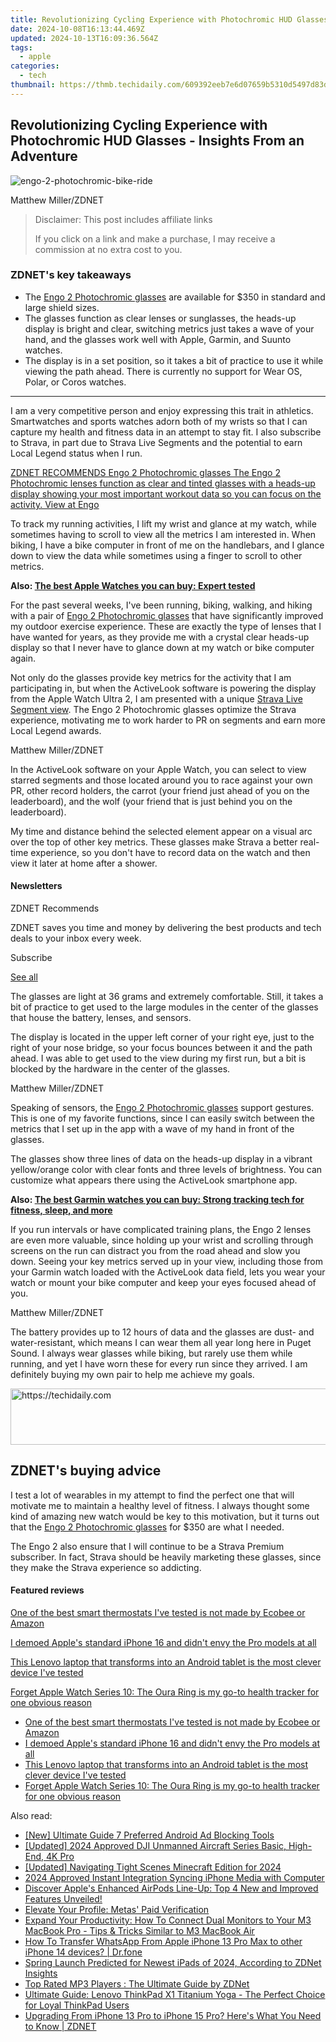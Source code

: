 ```yaml
---
title: Revolutionizing Cycling Experience with Photochromic HUD Glasses - Insights From an Adventure
date: 2024-10-08T16:13:44.469Z
updated: 2024-10-13T16:09:36.564Z
tags:
  - apple
categories:
  - tech
thumbnail: https://thmb.techidaily.com/609392eeb7e6d07659b5310d5497d83d3c111a4e7e0b8902513730d25dcd2f24.png
---
```


## Revolutionizing Cycling Experience with Photochromic HUD Glasses - Insights From an Adventure

![engo-2-photochromic-bike-ride](https://www.zdnet.com/a/img/resize/d10e80bb97a4a493fd3d54f847547935eb898059/2024/08/28/7fbd24fc-885a-4bd6-a17a-c1eee5efd04f/engo-2-photochromic5.jpg?auto=webp&width=1280)

Matthew Miller/ZDNET

>  Disclaimer: This post includes affiliate links
>
>  If you click on a link and make a purchase, I may receive a commission at no extra cost to you.
>

### ZDNET's key takeaways

* The [Engo 2 Photochromic glasses](https://engoeyewear.com/products/engo-2-photochromic) are available for $350 in standard and large shield sizes.
* The glasses function as clear lenses or sunglasses, the heads-up display is bright and clear, switching metrics just takes a wave of your hand, and the glasses work well with Apple, Garmin, and Suunto watches.
* The display is in a set position, so it takes a bit of practice to use it while viewing the path ahead. There is currently no support for Wear OS, Polar, or Coros watches.

---

I am a very competitive person and enjoy expressing this trait in athletics. Smartwatches and sports watches adorn both of my wrists so that I can capture my health and fitness data in an attempt to stay fit. I also subscribe to Strava, in part due to Strava Live Segments and the potential to earn Local Legend status when I run.

[ZDNET RECOMMENDS Engo 2 Photochromic glasses The Engo 2 Photochromic lenses function as clear and tinted glasses with a heads-up display showing your most important workout data so you can focus on the activity. View at Engo](https://engoeyewear.com/products/engo-2-photochromic)

To track my running activities, I lift my wrist and glance at my watch, while sometimes having to scroll to view all the metrics I am interested in. When biking, I have a bike computer in front of me on the handlebars, and I glance down to view the data while sometimes using a finger to scroll to other metrics.

**Also: [The best Apple Watches you can buy: Expert tested](https://www.zdnet.com/article/best-apple-watch/)**

For the past several weeks, I've been running, biking, walking, and hiking with a pair of [Engo 2 Photochromic glasses](https://engoeyewear.com/products/engo-2-photochromic) that have significantly improved my outdoor exercise experience. These are exactly the type of lenses that I have wanted for years, as they provide me with a crystal clear heads-up display so that I never have to glance down at my watch or bike computer again.

Not only do the glasses provide key metrics for the activity that I am participating in, but when the ActiveLook software is powering the display from the Apple Watch Ultra 2, I am presented with a unique [Strava Live Segment view](https://engoeyewear.com/pages/sls). The Engo 2 Photochromic glasses optimize the Strava experience, motivating me to work harder to PR on segments and earn more Local Legend awards.

Matthew Miller/ZDNET

In the ActiveLook software on your Apple Watch, you can select to view starred segments and those located around you to race against your own PR, other record holders, the carrot (your friend just ahead of you on the leaderboard), and the wolf (your friend that is just behind you on the leaderboard).

My time and distance behind the selected element appear on a visual arc over the top of other key metrics. These glasses make Strava a better real-time experience, so you don't have to record data on the watch and then view it later at home after a shower.

#### Newsletters

ZDNET Recommends

ZDNET saves you time and money by delivering the best products and tech deals to your inbox every week.

 Subscribe

[See all](https://www.zdnet.com/newsletters/)

The glasses are light at 36 grams and extremely comfortable. Still, it takes a bit of practice to get used to the large modules in the center of the glasses that house the battery, lenses, and sensors.

The display is located in the upper left corner of your right eye, just to the right of your nose bridge, so your focus bounces between it and the path ahead. I was able to get used to the view during my first run, but a bit is blocked by the hardware in the center of the glasses.

Matthew Miller/ZDNET

Speaking of sensors, the [Engo 2 Photochromic glasses](https://engoeyewear.com/products/engo-2-photochromic) support gestures. This is one of my favorite functions, since I can easily switch between the metrics that I set up in the app with a wave of my hand in front of the glasses.

The glasses show three lines of data on the heads-up display in a vibrant yellow/orange color with clear fonts and three levels of brightness. You can customize what appears there using the ActiveLook smartphone app.

**Also: [The best Garmin watches you can buy: Strong tracking tech for fitness, sleep, and more](https://www.zdnet.com/article/best-garmin-watch/)**

If you run intervals or have complicated training plans, the Engo 2 lenses are even more valuable, since holding up your wrist and scrolling through screens on the run can distract you from the road ahead and slow you down. Seeing your key metrics served up in your view, including those from your Garmin watch loaded with the ActiveLook data field, lets you wear your watch or mount your bike computer and keep your eyes focused ahead of you.

Matthew Miller/ZDNET

The battery provides up to 12 hours of data and the glasses are dust- and water-resistant, which means I can wear them all year long here in Puget Sound. I always wear glasses while biking, but rarely use them while running, and yet I have worn these for every run since they arrived. I am definitely buying my own pair to help me achieve my goals.

<!-- affiliate ads begin -->
<a href="https://unicoeye.pxf.io/c/5597632/2134239/18498" target="_top" id="2134239">
  <img src="//a.impactradius-go.com/display-ad/18498-2134239" border="0" alt="https://techidaily.com" width="721" height="90"/>
</a>
<img height="0" width="0" src="https://unicoeye.pxf.io/i/5597632/2134239/18498" style="position:absolute;visibility:hidden;" border="0" />
<!-- affiliate ads end -->

## ZDNET's buying advice

I test a lot of wearables in my attempt to find the perfect one that will motivate me to maintain a healthy level of fitness. I always thought some kind of amazing new watch would be key to this motivation, but it turns out that the [Engo 2 Photochromic glasses](https://engoeyewear.com/products/engo-2-photochromic) for $350 are what I needed.

The Engo 2 also ensure that I will continue to be a Strava Premium subscriber. In fact, Strava should be heavily marketing these glasses, since they make the Strava experience so addicting.

#### Featured reviews

[One of the best smart thermostats I've tested is not made by Ecobee or Amazon](https://www.zdnet.com/article/one-of-the-best-smart-thermostats-ive-tested-is-not-made-by-ecobee-or-amazon/ "One of the best smart thermostats I've tested is not made by Ecobee or Amazon")

[I demoed Apple's standard iPhone 16 and didn't envy the Pro models at all](https://www.zdnet.com/article/i-upgraded-to-the-iphone-16-plus-heres-why-its-the-model-most-people-should-buy/ "I demoed Apple's standard iPhone 16 and didn't envy the Pro models at all")

[This Lenovo laptop that transforms into an Android tablet is the most clever device I've tested](https://www.zdnet.com/article/i-tested-lenovos-windows-laptop-that-doubles-as-an-android-tablet-and-it-has-so-much-potential/ "This Lenovo laptop that transforms into an Android tablet is the most clever device I've tested")

[Forget Apple Watch Series 10: The Oura Ring is my go-to health tracker for one obvious reason](https://www.zdnet.com/article/forget-apple-watch-series-10-the-oura-ring-is-my-go-to-health-tracker-for-one-obvious-reason/ "Forget Apple Watch Series 10: The Oura Ring is my go-to health tracker for one obvious reason")

* [One of the best smart thermostats I've tested is not made by Ecobee or Amazon](https://www.zdnet.com/article/one-of-the-best-smart-thermostats-ive-tested-is-not-made-by-ecobee-or-amazon/ "One of the best smart thermostats I've tested is not made by Ecobee or Amazon")
* [I demoed Apple's standard iPhone 16 and didn't envy the Pro models at all](https://www.zdnet.com/article/i-upgraded-to-the-iphone-16-plus-heres-why-its-the-model-most-people-should-buy/ "I demoed Apple's standard iPhone 16 and didn't envy the Pro models at all")
* [This Lenovo laptop that transforms into an Android tablet is the most clever device I've tested](https://www.zdnet.com/article/i-tested-lenovos-windows-laptop-that-doubles-as-an-android-tablet-and-it-has-so-much-potential/ "This Lenovo laptop that transforms into an Android tablet is the most clever device I've tested")
* [Forget Apple Watch Series 10: The Oura Ring is my go-to health tracker for one obvious reason](https://www.zdnet.com/article/forget-apple-watch-series-10-the-oura-ring-is-my-go-to-health-tracker-for-one-obvious-reason/ "Forget Apple Watch Series 10: The Oura Ring is my go-to health tracker for one obvious reason")

<ins class="adsbygoogle"
     style="display:block"
     data-ad-format="autorelaxed"
     data-ad-client="ca-pub-7571918770474297"
     data-ad-slot="1223367746"></ins>

<ins class="adsbygoogle"
     style="display:block"
     data-ad-client="ca-pub-7571918770474297"
     data-ad-slot="8358498916"
     data-ad-format="auto"
     data-full-width-responsive="true"></ins>

<span class="atpl-alsoreadstyle">Also read:</span>
<div><ul>
<li><a href="https://facebook-video-share.techidaily.com/new-ultimate-guide-7-preferred-android-ad-blocking-tools/"><u>[New] Ultimate Guide 7 Preferred Android Ad Blocking Tools</u></a></li>
<li><a href="https://fox-http.techidaily.com/updated-2024-approved-dji-unmanned-aircraft-series-basic-high-end-4k-pro/"><u>[Updated] 2024 Approved DJI Unmanned Aircraft Series Basic, High-End, 4K Pro</u></a></li>
<li><a href="https://article-tips.techidaily.com/updated-navigating-tight-scenes-minecraft-edition-for-2024/"><u>[Updated] Navigating Tight Scenes Minecraft Edition for 2024</u></a></li>
<li><a href="https://extra-approaches.techidaily.com/2024-approved-instant-integration-syncing-iphone-media-with-computer/"><u>2024 Approved Instant Integration Syncing iPhone Media with Computer</u></a></li>
<li><a href="https://technical-tips.techidaily.com/discover-apples-enhanced-airpods-line-up-top-4-new-and-improved-features-unveiled/"><u>Discover Apple's Enhanced AirPods Line-Up: Top 4 New and Improved Features Unveiled!</u></a></li>
<li><a href="https://facebook.techidaily.com/elevate-your-profile-metas-paid-verification/"><u>Elevate Your Profile: Metas' Paid Verification</u></a></li>
<li><a href="https://technical-tips.techidaily.com/expand-your-productivity-how-to-connect-dual-monitors-to-your-m3-macbook-pro-tips-and-tricks-similar-to-m3-macbook-air/"><u>Expand Your Productivity: How To Connect Dual Monitors to Your M3 MacBook Pro - Tips & Tricks Similar to M3 MacBook Air</u></a></li>
<li><a href="https://techidaily.com/how-to-transfer-whatsapp-from-apple-iphone-13-pro-max-to-other-iphone-14-devices-drfone-by-drfone-transfer-whatsapp-from-ios-transfer-whatsapp-from-ios/"><u>How To Transfer WhatsApp From Apple iPhone 13 Pro Max to other iPhone 14 devices? | Dr.fone</u></a></li>
<li><a href="https://technical-tips.techidaily.com/spring-launch-predicted-for-newest-ipads-of-2024-according-to-zdnet-insights/"><u>Spring Launch Predicted for Newest iPads of 2024, According to ZDNet Insights</u></a></li>
<li><a href="https://technical-tips.techidaily.com/top-rated-mp3-players-the-ultimate-guide-by-zdnet/"><u>Top Rated MP3 Players : The Ultimate Guide by ZDNet</u></a></li>
<li><a href="https://buynow-reviews.techidaily.com/ultimate-guide-lenovo-thinkpad-x1-titanium-yoga-the-perfect-choice-for-loyal-thinkpad-users/"><u>Ultimate Guide: Lenovo ThinkPad X1 Titanium Yoga - The Perfect Choice for Loyal ThinkPad Users</u></a></li>
<li><a href="https://technical-tips.techidaily.com/upgrading-from-iphone-13-pro-to-iphone-15-pro-heres-what-you-need-to-know-zdnet/"><u>Upgrading From iPhone 13 Pro to iPhone 15 Pro? Here's What You Need to Know | ZDNET</u></a></li>
</ul></div>

